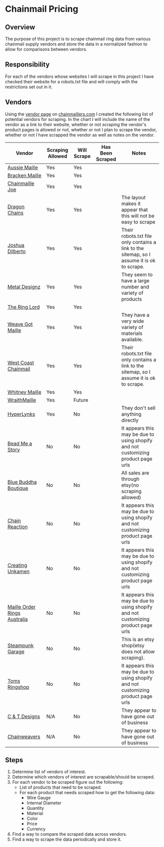 # Chainmail Pricing

## Overview

The purpose of this project is to scrape chainmail ring data from various chainmail supply vendors and store the data in a normalized fashion to allow for comparisons between vendors.


## Responsibility

For each of the vendors whose websites I will scrape in this project I have checked their website for a robots.txt file and will comply with the restrictions set out in it.


## Vendors

Using the [vendor page](https://chainmaillers.com/reviews/categories/suppliers.4/) on [chainmaillers.com](https://chainmaillers.com/) I created the following list of potential vendors for scraping. In the chart I will include the name of the vendor as a link to their website, whether or not scraping the vendor's product pages is allowed or not, whether or not I plan to scrape the vendor, whether or not I have scrapped the vendor as well as notes on the vendor.

| **Vendor**                                                                    | **Scraping Allowed** | **Will Scrape** | **Has Been Scraped** | **Notes**                                                                                  |
|-------------------------------------------------------------------------------|----------------------|-----------------|----------------------|--------------------------------------------------------------------------------------------|
| [Aussie Maille](https://www.aussiemaille.com/)                                | Yes                  | Yes             |                      |                                                                                            |
| [Bracken Maille](https://brackenmaille.com/)                                  | Yes                  | Yes             |                      |                                                                                            |
| [Chainmaille Joe](https://www.chainmailjoe.com/)                              | Yes                  | Yes             |                      |                                                                                            |
| [Dragon Chains](https://www.dragonchains.com/)                                | Yes                  | Yes             |                      | The layout makes it appear that this will not be easy to scrape                            |
| [Joshua Dilberto](https://www.joshuadiliberto.com/JD_newWebPages/index.php)   | Yes                  | Yes             |                      | Their robots.txt file only contains a link to the sitemap, so I assume it is ok to scrape. |
| [Metal Designz](https://www.metaldesignz.com/)                                | Yes                  | Yes             |                      | They seem to have a large number and variety of products                                   |
| [The Ring Lord](https://theringlord.com/)                                     | Yes                  | Yes             |                      |                                                                                            |
| [Weave Got Maille](https://weavegotmaille.com/)                               | Yes                  | Yes             |                      | They have a very wide variety of materials available.                                      |
| [West Coast Chainmail](https://www.westcoastchainmail.com/index.html)         | Yes                  | Yes             |                      | Their robots.txt file only contains a link to the sitemap, so I assume it is ok to scrape. |
| [Whitney Maille](https://whitneymaille.square.site/)                          | Yes                  | Yes             |                      |                                                                                            |
| [WraithMaille](https://www.wraithmaille.co.uk/)                               | Yes                  | Future          |                      |                                                                                            |
| [HyperLynks](https://hyperlynks.ca/index.html)                                | Yes                  | No              |                      | They don't sell anything directly                                                          |
| [Bead Me a Story](https://www.beadmeastory.com/)                              | No                   | No              |                      | It appears this may be due to using shopify and not customizing product page urls          |
| [Blue Buddha Boutique](http://www.bluebuddhaboutique.com/)                    | No                   | No              |                      | All sales are through etsy(no scraping allowed)                                            |
| [Chain Reaction](https://www.chain-reaction.ca/)                              | No                   | No              |                      | It appears this may be due to using shopify and not customizing product page urls          |
| [Creating Unkamen](https://www.wraithmaille.co.uk/)                           | No                   | No              |                      | It appears this may be due to using shopify and not customizing product page urls          |
| [Maille Order Rings Australia](https://www.mailleorderringsaustralia.com.au/) | No                   | No              |                      | It appears this may be due to using shopify and not customizing product page urls          |
| [Steampunk Garage](https://www.etsy.com/shop/spgsupplies/?etsrc=sdt)          | No                   | No              |                      | This is an etsy shop(etsy does not allow scraping).                                        |
| [Toms Ringshop](https://toms-ringshop.at/)                                    | No                   | No              |                      | It appears this may be due to using shopify and not customizing product page urls          |
| [C & T Designs](http://www.candtdesigns.com/)                                 | N/A                  | No              |                      | They appear to have gone out of business                                                   |
| [Chainweavers](https://chainweavers.com/)                                     | N/A                  | No              |                      | They appear to have gone out of business                                                   |

## Steps

1. Determine list of vendors of interest.
2. Determine which vendors of interest are scrapable/should be scraped.
3. For each vendor to be scraped figure out the following:
    * List of products that need to be scraped.
    * For each product that needs scraped how to get the following data:
        * Wire Gauge
        * Internal Diameter
        * Quantity
        * Material
        * Color
        * Price
        * Currency
4. Find a way to compare the scraped data across vendors.
5. Find a way to scrape the data periodically and store it.
